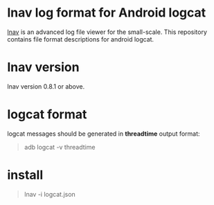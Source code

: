 # lnav log format for Android logcat

[lnav](http://lnav.org) is an advanced log file viewer for the small-scale.
This repository contains file format descriptions for android logcat.

# lnav version

lnav version 0.8.1 or above.

# logcat format

logcat messages should be generated in **threadtime** output format:
> adb logcat -v threadtime

# install

> lnav -i logcat.json
